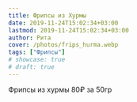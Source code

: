 ```yaml
---
title: Фрипсы из Хурмы
date: 2019-11-24T15:02:34+03:00
lastmod: 2019-11-24T15:02:34+03:00
author: Рита
cover: /photos/frips_hurma.webp
tags: ["Фрипсы"]
# showcase: true
# draft: true
---
```


Фрипсы из хурмы 80₽ за 50гр
